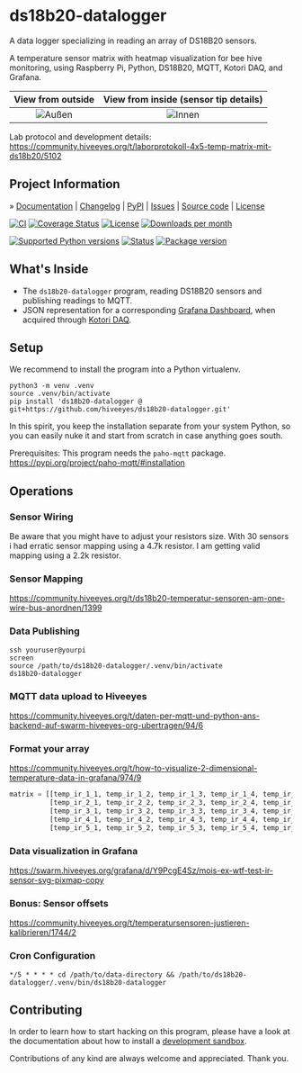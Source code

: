# ds18b20-datalogger

A data logger specializing in reading an array of DS18B20 sensors.

A temperature sensor matrix with heatmap visualization for bee hive monitoring,
using Raspberry Pi, Python, DS18B20, MQTT, Kotori DAQ, and Grafana. 


| View from outside | View from inside (sensor tip details) |
|:----:|:----:|
| ![Außen](https://community.hiveeyes.org/uploads/default/optimized/2X/f/f59f0149306b811f793627ec956c3e43c3758e51_2_334x500.jpeg)  | ![Innen](https://community.hiveeyes.org/uploads/default/optimized/2X/1/10f98dd272bd95940b311e22ef756114bd4efa04_2_333x500.jpeg) |


Lab protocol and development details:
https://community.hiveeyes.org/t/laborprotokoll-4x5-temp-matrix-mit-ds18b20/5102


## Project Information

» [Documentation]
| [Changelog]
| [PyPI]
| [Issues]
| [Source code]
| [License]

[![CI][badge-tests]][project-tests]
[![Coverage Status][badge-coverage]][project-codecov]
[![License][badge-license]][project-license]
[![Downloads per month][badge-downloads-per-month]][project-downloads]

[![Supported Python versions][badge-python-versions]][project-pypi]
[![Status][badge-status]][project-pypi]
[![Package version][badge-package-version]][project-pypi]


## What's Inside

- The `ds18b20-datalogger` program, reading DS18B20 sensors and
  publishing readings to MQTT.
- JSON representation for a corresponding [Grafana Dashboard],
  when acquired through [Kotori DAQ].


## Setup
We recommend to install the program into a Python virtualenv.
```shell
python3 -m venv .venv
source .venv/bin/activate
pip install 'ds18b20-datalogger @ git+https://github.com/hiveeyes/ds18b20-datalogger.git'
```

In this spirit, you keep the installation separate from your system Python, so
you can easily nuke it and start from scratch in case anything goes south.

Prerequisites: This program needs the `paho-mqtt` package.
https://pypi.org/project/paho-mqtt/#installation


## Operations

### Sensor Wiring
Be aware that you might have to adjust your resistors size.
With 30 sensors i had erratic sensor mapping using a 4.7k resistor.
I am getting valid mapping using a 2.2k resistor.

### Sensor Mapping
https://community.hiveeyes.org/t/ds18b20-temperatur-sensoren-am-one-wire-bus-anordnen/1399

### Data Publishing
```shell
ssh youruser@yourpi
screen
source /path/to/ds18b20-datalogger/.venv/bin/activate
ds18b20-datalogger
```

### MQTT data upload to Hiveeyes
https://community.hiveeyes.org/t/daten-per-mqtt-und-python-ans-backend-auf-swarm-hiveeyes-org-ubertragen/94/6

### Format your array
https://community.hiveeyes.org/t/how-to-visualize-2-dimensional-temperature-data-in-grafana/974/9
```python
matrix = [[temp_ir_1_1, temp_ir_1_2, temp_ir_1_3, temp_ir_1_4, temp_ir_1_5, temp_ir_1_6],
          [temp_ir_2_1, temp_ir_2_2, temp_ir_2_3, temp_ir_2_4, temp_ir_2_5, temp_ir_2_6],
          [temp_ir_3_1, temp_ir_3_2, temp_ir_3_3, temp_ir_3_4, temp_ir_3_5, temp_ir_3_6],
          [temp_ir_4_1, temp_ir_4_2, temp_ir_4_3, temp_ir_4_4, temp_ir_4_5, temp_ir_4_6],
          [temp_ir_5_1, temp_ir_5_2, temp_ir_5_3, temp_ir_5_4, temp_ir_5_5, temp_ir_5_6]]
```

### Data visualization in Grafana
https://swarm.hiveeyes.org/grafana/d/Y9PcgE4Sz/mois-ex-wtf-test-ir-sensor-svg-pixmap-copy

### Bonus: Sensor offsets
https://community.hiveeyes.org/t/temperatursensoren-justieren-kalibrieren/1744/2

### Cron Configuration
```
*/5 * * * * cd /path/to/data-directory && /path/to/ds18b20-datalogger/.venv/bin/ds18b20-datalogger
```


## Contributing

In order to learn how to start hacking on this program, please have a look at the
documentation about how to install a [development sandbox](./docs/sandbox.md).

Contributions of any kind are always welcome and appreciated. Thank you.



[Grafana Dashboard]: https://swarm.hiveeyes.org/grafana/d/T49wHSaIk/mois-ex-wtf-test-ds18b20-5x6-temp-matrix-svg-pixmap?orgId=2&from=1712771622514&to=1712807415379
[Kotori DAQ]: https://kotori.readthedocs.io

[Changelog]: https://github.com/hiveeyes/ds18b20-datalogger/blob/main/CHANGES.md
[development documentation]: https://ds18b20-datalogger.readthedocs.io/en/latest/sandbox.html
[Documentation]: https://ds18b20-datalogger.readthedocs.io/
[Issues]: https://github.com/hiveeyes/ds18b20-datalogger/issues
[License]: https://github.com/hiveeyes/ds18b20-datalogger/blob/main/LICENSE
[PyPI]: https://pypi.org/project/ds18b20-datalogger/
[Source code]: https://github.com/hiveeyes/ds18b20-datalogger

[badge-coverage]: https://codecov.io/gh/hiveeyes/ds18b20-datalogger/branch/main/graph/badge.svg
[badge-downloads-per-month]: https://pepy.tech/badge/ds18b20-datalogger/month
[badge-license]: https://img.shields.io/github/license/hiveeyes/ds18b20-datalogger.svg
[badge-package-version]: https://img.shields.io/pypi/v/ds18b20-datalogger.svg
[badge-python-versions]: https://img.shields.io/pypi/pyversions/ds18b20-datalogger.svg
[badge-status]: https://img.shields.io/pypi/status/ds18b20-datalogger.svg
[badge-tests]: https://github.com/hiveeyes/ds18b20-datalogger/actions/workflows/main.yml/badge.svg
[project-codecov]: https://codecov.io/gh/hiveeyes/ds18b20-datalogger
[project-downloads]: https://pepy.tech/project/ds18b20-datalogger/
[project-license]: https://github.com/hiveeyes/ds18b20-datalogger/blob/main/LICENSE
[project-pypi]: https://pypi.org/project/ds18b20-datalogger
[project-tests]: https://github.com/hiveeyes/ds18b20-datalogger/actions/workflows/main.yml
